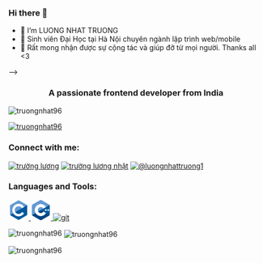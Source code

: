 ### Hi there 👋

- 🔭 I’m LUONG NHAT TRUONG
- 🌱 Sinh viên Đại Học tại Hà Nội chuyên ngành lập trình web/mobile
- 👯 Rất mong nhận được sự cộng tác và giúp đỡ từ mọi người. Thanks all <3

-->

<h3 align="center">A passionate frontend developer from India</h3>

<p align="left"> <img src="https://komarev.com/ghpvc/?username=truongnhat96&label=Profile%20views&color=0e75b6&style=flat" alt="truongnhat96" /> </p>

<p align="left"> <a href="https://github.com/ryo-ma/github-profile-trophy"><img src="https://github-profile-trophy.vercel.app/?username=truongnhat96" alt="truongnhat96" /></a> </p>

<h3 align="left">Connect with me:</h3>
<p align="left">
<a href="https://fb.com/trường lương" target="blank"><img align="center" src="https://raw.githubusercontent.com/rahuldkjain/github-profile-readme-generator/master/src/images/icons/Social/facebook.svg" alt="trường lương" height="30" width="40" /></a>
<a href="https://www.hackerrank.com/trường lương nhật" target="blank"><img align="center" src="https://raw.githubusercontent.com/rahuldkjain/github-profile-readme-generator/master/src/images/icons/Social/hackerrank.svg" alt="trường lương nhật" height="30" width="40" /></a>
<a href="https://www.hackerearth.com/@luongnhattruong1" target="blank"><img align="center" src="https://raw.githubusercontent.com/rahuldkjain/github-profile-readme-generator/master/src/images/icons/Social/hackerearth.svg" alt="@luongnhattruong1" height="30" width="40" /></a>
</p>

<h3 align="left">Languages and Tools:</h3>
<p align="left"> <a href="https://www.cprogramming.com/" target="_blank" rel="noreferrer"> <img src="https://raw.githubusercontent.com/devicons/devicon/master/icons/c/c-original.svg" alt="c" width="40" height="40"/> </a> <a href="https://www.w3schools.com/cpp/" target="_blank" rel="noreferrer"> <img src="https://raw.githubusercontent.com/devicons/devicon/master/icons/cplusplus/cplusplus-original.svg" alt="cplusplus" width="40" height="40"/> </a> <a href="https://git-scm.com/" target="_blank" rel="noreferrer"> <img src="https://www.vectorlogo.zone/logos/git-scm/git-scm-icon.svg" alt="git" width="40" height="40"/> </a> </p>

<p><img align="left" src="https://github-readme-stats.vercel.app/api/top-langs?username=truongnhat96&show_icons=true&locale=en&layout=compact" alt="truongnhat96" /></p>

<p>&nbsp;<img align="center" src="https://github-readme-stats.vercel.app/api?username=truongnhat96&show_icons=true&locale=en" alt="truongnhat96" /></p>

<p><img align="center" src="https://github-readme-streak-stats.herokuapp.com/?user=truongnhat96&" alt="truongnhat96" /></p>
